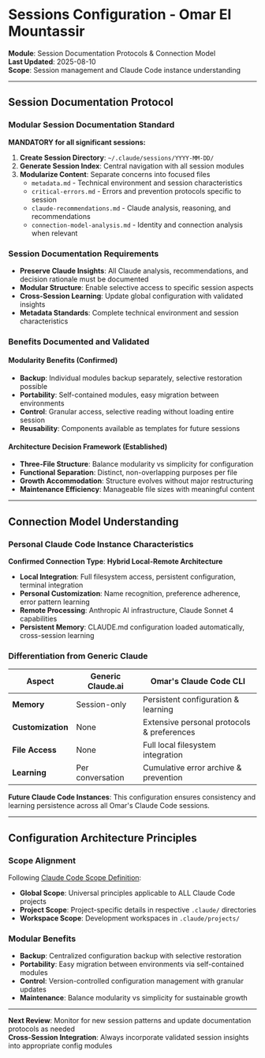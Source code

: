 # Sessions Configuration - Omar El Mountassir

**Module**: Session Documentation Protocols & Connection Model  
**Last Updated**: 2025-08-10  
**Scope**: Session management and Claude Code instance understanding  

---

## Session Documentation Protocol

### **Modular Session Documentation Standard**

**MANDATORY for all significant sessions:**

1. **Create Session Directory**: `~/.claude/sessions/YYYY-MM-DD/`
2. **Generate Session Index**: Central navigation with all session modules
3. **Modularize Content**: Separate concerns into focused files
   - `metadata.md` - Technical environment and session characteristics
   - `critical-errors.md` - Errors and prevention protocols specific to session
   - `claude-recommendations.md` - Claude analysis, reasoning, and recommendations
   - `connection-model-analysis.md` - Identity and connection analysis when relevant

### **Session Documentation Requirements**

- **Preserve Claude Insights**: All Claude analysis, recommendations, and decision rationale must be documented
- **Modular Structure**: Enable selective access to specific session aspects
- **Cross-Session Learning**: Update global configuration with validated insights
- **Metadata Standards**: Complete technical environment and session characteristics

### **Benefits Documented and Validated**

#### **Modularity Benefits (Confirmed)**

- **Backup**: Individual modules backup separately, selective restoration possible
- **Portability**: Self-contained modules, easy migration between environments
- **Control**: Granular access, selective reading without loading entire session
- **Reusability**: Components available as templates for future sessions

#### **Architecture Decision Framework (Established)**

- **Three-File Structure**: Balance modularity vs simplicity for configuration
- **Functional Separation**: Distinct, non-overlapping purposes per file
- **Growth Accommodation**: Structure evolves without major restructuring
- **Maintenance Efficiency**: Manageable file sizes with meaningful content

---

## Connection Model Understanding

### **Personal Claude Code Instance Characteristics**

**Confirmed Connection Type**: **Hybrid Local-Remote Architecture**

- **Local Integration**: Full filesystem access, persistent configuration, terminal integration
- **Personal Customization**: Name recognition, preference adherence, error pattern learning
- **Remote Processing**: Anthropic AI infrastructure, Claude Sonnet 4 capabilities
- **Persistent Memory**: CLAUDE.md configuration loaded automatically, cross-session learning

### **Differentiation from Generic Claude**

| **Aspect**        | **Generic Claude.ai** | **Omar's Claude Code CLI**                 |
| ----------------- | --------------------- | ------------------------------------------ |
| **Memory**        | Session-only          | Persistent configuration & learning        |
| **Customization** | None                  | Extensive personal protocols & preferences |
| **File Access**   | None                  | Full local filesystem integration          |
| **Learning**      | Per conversation      | Cumulative error archive & prevention      |

**Future Claude Code Instances**: This configuration ensures consistency and learning persistence across all Omar's Claude Code sessions.

---

## Configuration Architecture Principles

### Scope Alignment

Following [Claude Code Scope Definition](../docs/scope-definition.md):

- **Global Scope**: Universal principles applicable to ALL Claude Code projects
- **Project Scope**: Project-specific details in respective `.claude/` directories
- **Workspace Scope**: Development workspaces in `.claude/projects/`

### Modular Benefits

- **Backup**: Centralized configuration backup with selective restoration
- **Portability**: Easy migration between environments via self-contained modules
- **Control**: Version-controlled configuration management with granular updates
- **Maintenance**: Balance modularity vs simplicity for sustainable growth

---

**Next Review**: Monitor for new session patterns and update documentation protocols as needed  
**Cross-Session Integration**: Always incorporate validated session insights into appropriate config modules
